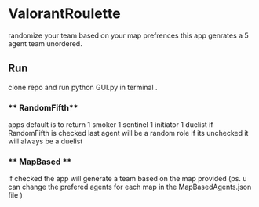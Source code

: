 # ValorantRoulette
randomize your team based on your map prefrences 
this app genrates a 5 agent team unordered.

## **Run**
clone repo and run python GUI.py in terminal .

### ** RandomFifth**
apps default is to return 1 smoker 1 sentinel 1 initiator 1 duelist 
if RandomFifth is checked last agent will be a random role 
if its unchecked it will always be a duelist 

### ** MapBased **
if checked the app will generate a team based on the map provided 
(ps. u can change the prefered agents for each map in the MapBasedAgents.json file )
